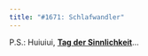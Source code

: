 ```yaml
---
title: "#1671: Schlafwandler"
---
```


P.S.:
Huiuiui, <a href="http://www.fonflatter.de/kalender"><strong>Tag der Sinnlichkeit</strong></a>...

